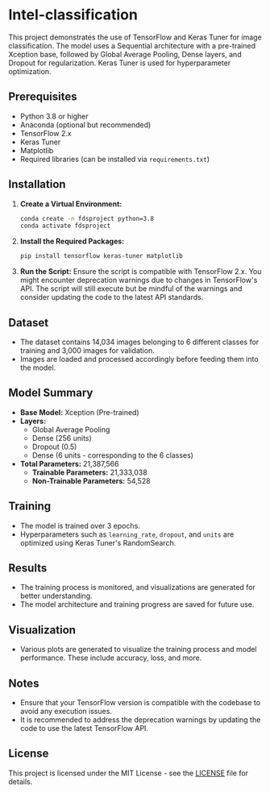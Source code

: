 # Intel-classification


This project demonstrates the use of TensorFlow and Keras Tuner for image classification. The model uses a Sequential architecture with a pre-trained Xception base, followed by Global Average Pooling, Dense layers, and Dropout for regularization. Keras Tuner is used for hyperparameter optimization.

## Prerequisites

- Python 3.8 or higher
- Anaconda (optional but recommended)
- TensorFlow 2.x
- Keras Tuner
- Matplotlib
- Required libraries (can be installed via `requirements.txt`)

## Installation

1. **Create a Virtual Environment:**
   ```bash
   conda create -n fdsproject python=3.8
   conda activate fdsproject
2. **Install the Required Packages:**
    ```bash
    pip install tensorflow keras-tuner matplotlib
    ```
3. **Run the Script:** Ensure the script is compatible with TensorFlow 2.x. You might encounter deprecation warnings due to changes in TensorFlow's API. The script will still execute but be mindful of the warnings and consider updating the code to the latest API standards.

## Dataset

- The dataset contains 14,034 images belonging to 6 different classes for training and 3,000 images for validation.
- Images are loaded and processed accordingly before feeding them into the model.

## Model Summary

- **Base Model:** Xception (Pre-trained)
- **Layers:**
  - Global Average Pooling
  - Dense (256 units)
  - Dropout (0.5)
  - Dense (6 units - corresponding to the 6 classes)
- **Total Parameters:** 21,387,566
  - **Trainable Parameters:** 21,333,038
  - **Non-Trainable Parameters:** 54,528

## Training

- The model is trained over 3 epochs.
- Hyperparameters such as `learning_rate`, `dropout`, and `units` are optimized using Keras Tuner's RandomSearch.

## Results

- The training process is monitored, and visualizations are generated for better understanding.
- The model architecture and training progress are saved for future use.

## Visualization

- Various plots are generated to visualize the training process and model performance. These include accuracy, loss, and more.

## Notes

- Ensure that your TensorFlow version is compatible with the codebase to avoid any execution issues.
- It is recommended to address the deprecation warnings by updating the code to use the latest TensorFlow API.

## License

This project is licensed under the MIT License - see the [LICENSE](LICENSE) file for details.


